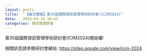 ```yaml
---
layout: posts
title:  "【論文徵稿】第35屆國際資訊管理學術研討會(ICIM2024)"
date:   2024-03-14 18:42
categories: 資訊管理學會
---
```

第35屆國際資訊管理學術研討會(ICIM2024)開始囉!

相關訊息請參閱研討會網站:   https://sites.google.com/view/icim-2024